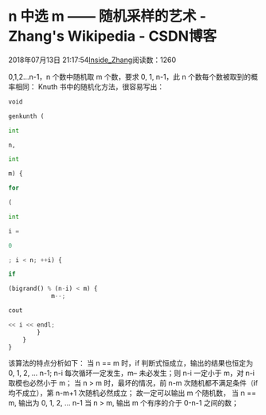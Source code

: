 
# n 中选 m —— 随机采样的艺术 - Zhang's Wikipedia - CSDN博客


2018年07月13日 21:17:54[Inside_Zhang](https://me.csdn.net/lanchunhui)阅读数：1260


0,1,2…n-1，n 个数中随机取 m 个数，要求 0, 1, n-1，此 n 个数每个数被取到的概率相同：
Knuth 书中的随机化方法，很容易写出：
```python
void
```
```python
genkunth (
```
```python
int
```
```python
n,
```
```python
int
```
```python
m) {
```
```python
for
```
```python
(
```
```python
int
```
```python
i =
```
```python
0
```
```python
; i < n; ++i) {
```
```python
if
```
```python
(bigrand() % (n-i) < m) {
            m--;
```
```python
cout
```
```python
<< i << endl;
        }
    }
}
```
该算法的特点分析如下：
当 n == m 时，if 判断式恒成立，输出的结果也恒定为 0, 1, 2, … n-1;
n-i 每次循环一定发生，m– 未必发生；则 n-i 一定小于 m，对 n-i 取模也必然小于 m；
当 n > m 时，最坏的情况，前 n-m 次随机都不满足条件（if 均不成立），第 n-m+1 次随机必然成立；
故一定可以输出 m 个随机数，
当 n == m, 输出为 0, 1, 2, … n-1
当 n > m, 输出 m 个有序的介于 0-n-1 之间的数；


